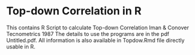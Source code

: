 # Top-down Correlation in R
This contains R Script to calculate Top-down Correlation Iman & Conover Tecnometrics 1987
The details to use the programs are in the pdf Untitled.pdf. All information is also available in Topdow.Rmd file directly usable in R.
